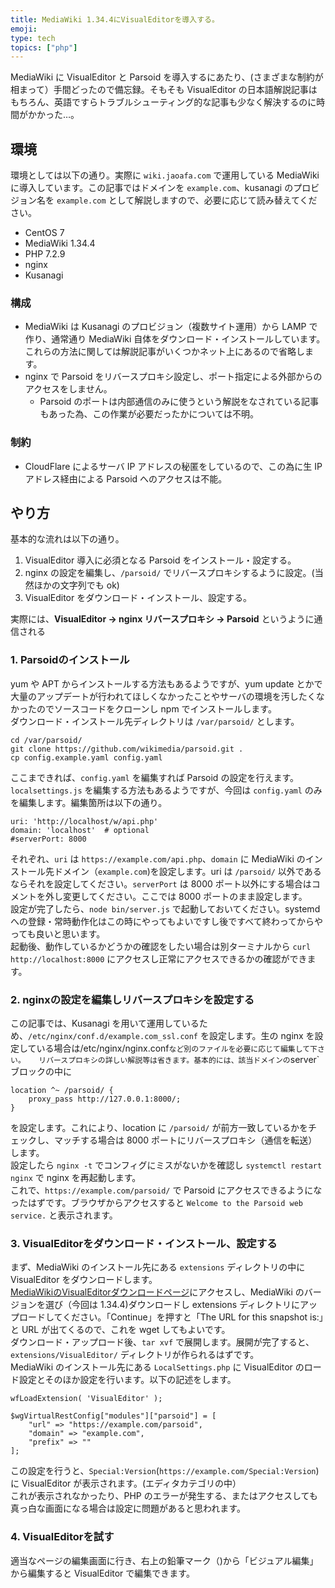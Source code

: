 ```yaml
---
title: MediaWiki 1.34.4にVisualEditorを導入する。
emoji: 
type: tech
topics: ["php"]
---
```


MediaWiki に VisualEditor と Parsoid を導入するにあたり、(さまざまな制約が相まって）手間どったので備忘録。そもそも VisualEditor の日本語解説記事はもちろん、英語ですらトラブルシューティング的な記事も少なく解決するのに時間がかかった…。

## 環境

環境としては以下の通り。実際に `wiki.jaoafa.com` で運用している MediaWiki に導入しています。この記事ではドメインを `example.com`、kusanagi のプロビジョン名を `example.com` として解説しますので、必要に応じて読み替えてください。

- CentOS 7
- MediaWiki 1.34.4
- PHP 7.2.9
- nginx
- Kusanagi

### 構成

- MediaWiki は Kusanagi のプロビジョン（複数サイト運用）から LAMP で作り、通常通り MediaWiki 自体をダウンロード・インストールしています。これらの方法に関しては解説記事がいくつかネット上にあるので省略します。
- nginx で Parsoid をリバースプロキシ設定し、ポート指定による外部からのアクセスをしません。
  - Parsoid のポートは内部通信のみに使うという解説をなされている記事もあった為、この作業が必要だったかについては不明。

### 制約

- CloudFlare によるサーバ IP アドレスの秘匿をしているので、この為に生 IP アドレス経由による Parsoid へのアクセスは不能。

## やり方

基本的な流れは以下の通り。

1. VisualEditor 導入に必須となる Parsoid をインストール・設定する。
2. nginx の設定を編集し、`/parsoid/` でリバースプロキシするように設定。(当然ほかの文字列でも ok)
3. VisualEditor をダウンロード・インストール、設定する。

  
実際には、**VisualEditor → nginx リバースプロキシ → Parsoid** というように通信される

### 1. Parsoidのインストール

yum や APT からインストールする方法もあるようですが、yum update とかで大量のアップデートが行われてほしくなかったことやサーバの環境を汚したくなかったのでソースコードをクローンし npm でインストールします。  
ダウンロード・インストール先ディレクトリは `/var/parsoid/` とします。

```
cd /var/parsoid/
git clone https://github.com/wikimedia/parsoid.git .
cp config.example.yaml config.yaml
```

ここまできれば、`config.yaml` を編集すれば Parsoid の設定を行えます。`localsettings.js` を編集する方法もあるようですが、今回は `config.yaml` のみを編集します。編集箇所は以下の通り。

```
uri: 'http://localhost/w/api.php'
domain: 'localhost'  # optional
#serverPort: 8000
```

それぞれ、`uri` は `https://example.com/api.php`、`domain` に MediaWiki のインストール先ドメイン（`example.com`)を設定します。uri は `/parsoid/` 以外であるならそれを設定してください。`serverPort` は 8000 ポート以外にする場合はコメントを外し変更してください。ここでは 8000 ポートのまま設定します。  
設定が完了したら、`node bin/server.js` で起動しておいてください。systemd への登録・常時動作化はこの時にやってもよいですし後ですべて終わってからやっても良いと思います。  
起動後、動作しているかどうかの確認をしたい場合は別ターミナルから `curl http://localhost:8000` にアクセスし正常にアクセスできるかの確認ができます。

### 2. nginxの設定を編集しリバースプロキシを設定する

この記事では、Kusanagi を用いて運用しているため、`/etc/nginx/conf.d/example.com_ssl.conf` を設定します。生の nginx を設定している場合は/etc/nginx/nginx.conf`など別のファイルを必要に応じて編集して下さい。  
リバースプロキシの詳しい解説等は省きます。基本的には、該当ドメインの`server`ブロックの中に

```
location ^~ /parsoid/ {
    proxy_pass http://127.0.0.1:8000/;
}
```

を設定します。これにより、location に `/parsoid/` が前方一致しているかをチェックし、マッチする場合は 8000 ポートにリバースプロキシ（通信を転送）します。  
設定したら `nginx -t` でコンフィグにミスがないかを確認し `systemctl restart nginx` で nginx を再起動します。  
これで、`https://example.com/parsoid/` で Parsoid にアクセスできるようになったはずです。ブラウザからアクセスすると `Welcome to the Parsoid web service.` と表示されます。

### 3. VisualEditorをダウンロード・インストール、設定する

まず、MediaWiki のインストール先にある `extensions` ディレクトリの中に VisualEditor をダウンロードします。  
[MediaWikiのVisualEditorダウンロードページ](https://www.mediawiki.org/wiki/Special:ExtensionDistributor/VisualEditor)にアクセスし、MediaWiki のバージョンを選び（今回は 1.34.4)ダウンロードし extensions ディレクトリにアップロードしてください。「Continue」を押すと「The URL for this snapshot is:」と URL が出てくるので、これを wget してもよいです。  
ダウンロード・アップロード後、`tar xvf` で展開します。展開が完了すると、`extensions/VisualEditor/` ディレクトリが作られるはずです。  
MediaWiki のインストール先にある `LocalSettings.php` に VisualEditor のロード設定とそのほか設定を行います。以下の記述をします。

```
wfLoadExtension( 'VisualEditor' );

$wgVirtualRestConfig["modules"]["parsoid"] = [
    "url" => "https://example.com/parsoid",
    "domain" => "example.com",
    "prefix" => ""
];
```

この設定を行うと、`Special:Version`(`https://example.com/Special:Version`)に VisualEditor が表示されます。(エディタカテゴリの中）  
これが表示されなかったり、PHP のエラーが発生する、またはアクセスしても真っ白な画面になる場合は設定に問題があると思われます。

### 4. VisualEditorを試す

適当なページの編集画面に行き、右上の鉛筆マーク（)から「ビジュアル編集」から編集すると VisualEditor で編集できます。